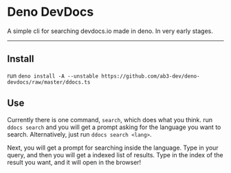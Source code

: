 # Deno DevDocs
A simple cli for searching devdocs.io made in deno. In very early stages.

---
## Install
run `deno install -A --unstable https://github.com/ab3-dev/deno-devdocs/raw/master/ddocs.ts`

## Use
Currently there is one command, `search`, which does what you think. run `ddocs search` and you will get a prompt asking for the language you want to search. Alternatively, just run `ddocs search <lang>`.

Next, you will get a prompt for searching inside the language. Type in your query, and then you will get a indexed list of results. Type in the index of the result you want, and it will open in the browser!